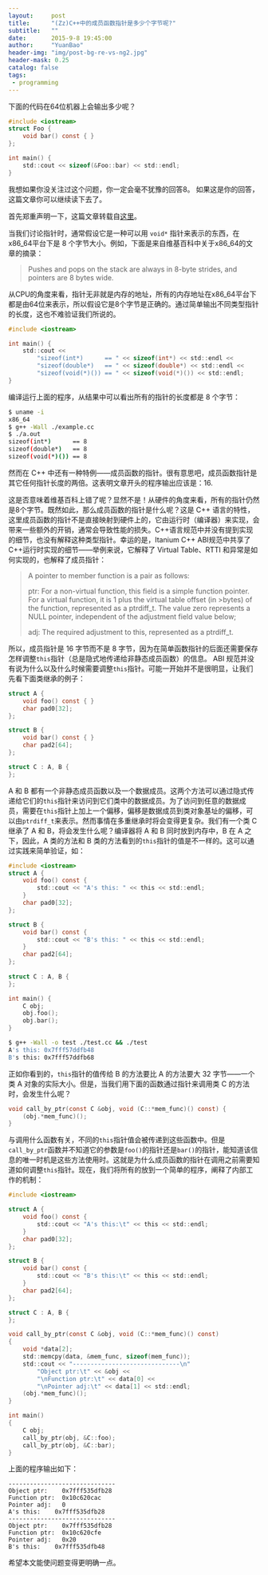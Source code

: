 ```yaml
---
layout:     post
title:      "(Zz)C++中的成员函数指针是多少个字节呢?"
subtitle:   ""
date:       2015-9-8 19:45:00
author:     "YuanBao"
header-img: "img/post-bg-re-vs-ng2.jpg"
header-mask: 0.25
catalog: false
tags:
 - programming
---
```


下面的代码在64位机器上会输出多少呢？

```c
#include <iostream>
struct Foo {
    void bar() const { }
};

int main() {
    std::cout << sizeof(&Foo::bar) << std::endl;
}
```

我想如果你没关注过这个问题，你一定会毫不犹豫的回答8。 如果这是你的回答，这篇文章你可以继续读下去了。

首先郑重声明一下，这篇文章转载自[这里](http://www.codeceo.com/article/why-cpp-member-16-bytes.html)。


当我们讨论指针时，通常假设它是一种可以用 `void*` 指针来表示的东西，在x86_64平台下是 8 个字节大小。例如，下面是来自维基百科中关于x86_64的文章的摘录：

>Pushes and pops on the stack are always in 8-byte strides, and pointers are 8 bytes wide.

从CPU的角度来看，指针无非就是内存的地址，所有的内存地址在x86_64平台下都是由64位来表示，所以假设它是8个字节是正确的。通过简单输出不同类型指针的长度，这也不难验证我们所说的。

```c
#include <iostream>

int main() {
    std::cout <<
        "sizeof(int*)      == " << sizeof(int*) << std::endl <<
        "sizeof(double*)   == " << sizeof(double*) << std::endl <<
        "sizeof(void(*)()) == " << sizeof(void(*)()) << std::endl;
}
```

编译运行上面的程序，从结果中可以看出所有的指针的长度都是 8 个字节：

```bash
$ uname -i
x86_64
$ g++ -Wall ./example.cc
$ ./a.out
sizeof(int*)      == 8
sizeof(double*)   == 8
sizeof(void(*)()) == 8
```

然而在 C++ 中还有一种特例——成员函数的指针。很有意思吧，成员函数指针是其它任何指针长度的两倍。这表明文章开头的程序输出应该是：16.

这是否意味着维基百科上错了呢？显然不是！从硬件的角度来看，所有的指针仍然是8个字节。既然如此，那么成员函数的指针是什么呢？这是 C++ 语言的特性，这里成员函数的指针不是直接映射到硬件上的，它由运行时（编译器）来实现，会带来一些额外的开销，通常会导致性能的损失。C++语言规范中并没有提到实现的细节，也没有解释这种类型指针。幸运的是，Itanium C++ ABI规范中共享了C++运行时实现的细节——举例来说，它解释了 Virtual Table、RTTI 和异常是如何实现的，也解释了成员指针：

>A pointer to member function is a pair as follows: 
>
>ptr: For a non-virtual function, this field is a simple function pointer. For a virtual function, it is 1 plus the virtual table offset (in >bytes) of the function, represented as a ptrdiff_t. The value zero represents a NULL pointer, independent of the adjustment field value below;
>
>adj: The required adjustment to this, represented as a ptrdiff_t.

所以，成员指针是 16 字节而不是 8 字节，因为在简单函数指针的后面还需要保存怎样调整`this`指针（总是隐式地传递给非静态成员函数）的信息。 ABI 规范并没有说为什么以及什么时候需要调整`this`指针。可能一开始并不是很明显，让我们先看下面类继承的例子：

```c
struct A {
    void foo() const { }
    char pad0[32];
};

struct B {
    void bar() const { }
    char pad2[64];
};

struct C : A, B {
};
```

A 和 B 都有一个非静态成员函数以及一个数据成员。这两个方法可以通过隐式传递给它们的`this`指针来访问到它们类中的数据成员。为了访问到任意的数据成员，需要在`this`指针上加上一个偏移，偏移是数据成员到类对象基址的偏移，可以由`ptrdiff_t`来表示。然而事情在多重继承时将会变得更复杂。我们有一个类 C 继承了 A 和 B，将会发生什么呢？编译器将 A 和 B 同时放到内存中，B 在 A 之下，因此，A 类的方法和 B 类的方法看到的`this`指针的值是不一样的。这可以通过实践来简单验证，如：

```c
#include <iostream> 
struct A { 
    void foo() const { 
        std::cout << "A's this: " << this << std::endl; 
    } 
    char pad0[32]; 
}; 

struct B { 
    void bar() const { 
        std::cout << "B's this: " << this << std::endl; 
    } 
    char pad2[64]; 
}; 
    
struct C : A, B {
}; 

int main() { 
    C obj; 
    obj.foo(); 
    obj.bar(); 
} 
```

```bash
$ g++ -Wall -o test ./test.cc && ./test
A's this: 0x7fff57ddfb48
B's this: 0x7fff57ddfb68
```
正如你看到的，`this`指针的值传给 B 的方法要比 A 的方法要大 32 字节——一个类 A 对象的实际大小。但是，当我们用下面的函数通过指针来调用类 C 的方法时，会发生什么呢？

```c
void call_by_ptr(const C &obj, void (C::*mem_func)() const) {
    (obj.*mem_func)();
}
```

与调用什么函数有关，不同的`this`指针值会被传递到这些函数中。但是`call_by_ptr`函数并不知道它的参数是`foo()`的指针还是`bar()`的指针，能知道该信息的唯一时机是这些方法使用时。这就是为什么成员函数的指针在调用之前需要知道如何调整`this`指针。现在，我们将所有的放到一个简单的程序，阐释了内部工作的机制：

```c
#include <iostream>

struct A {
    void foo() const {
        std::cout << "A's this:\t" << this << std::endl;
    }
    char pad0[32];
};

struct B {
    void bar() const {
        std::cout << "B's this:\t" << this << std::endl;
    }
    char pad2[64];
};

struct C : A, B { 
};

void call_by_ptr(const C &obj, void (C::*mem_func)() const)
{
    void *data[2];
    std::memcpy(data, &mem_func, sizeof(mem_func));
    std::cout << "------------------------------\n"
        "Object ptr:\t" << &obj <<
        "\nFunction ptr:\t" << data[0] <<
        "\nPointer adj:\t" << data[1] << std::endl;
    (obj.*mem_func)();
}

int main()
{
    C obj;
    call_by_ptr(obj, &C::foo);
    call_by_ptr(obj, &C::bar);
}
```

上面的程序输出如下：

```
------------------------------
Object ptr:    0x7fff535dfb28
Function ptr:  0x10c620cac
Pointer adj:   0
A's this:    0x7fff535dfb28
------------------------------
Object ptr:    0x7fff535dfb28
Function ptr:  0x10c620cfe
Pointer adj:   0x20
B's this:    0x7fff535dfb48
```

希望本文能使问题变得更明确一点。
